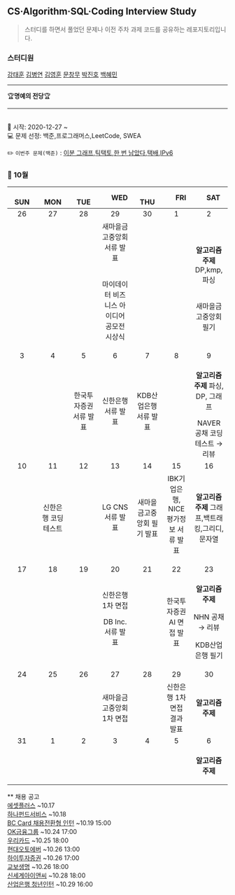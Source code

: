 ## CS·Algorithm·SQL·Coding Interview Study
<blockquote>스터디를 하면서 풀었던 문제나 이전 주차 과제 코드를 공유하는 레포지토리입니다.</blockquote>

### 스터디원

[강태훈](https://github.com/shutttlecock0) [김병연](https://github.com/whyWhale) [김영훈](https://github.com/kim0hoon) [문창무](https://github.com/ChangmooMoon) [박진호](https://github.com/zinozino1) [백혜민](https://github.com/HyeminBaek)

<hr>
🏆<b>명예의 전당</b>🏆

<hr>

<br> 📌 시작: 2020-12-27 ~
<br> 💻 문제 선정: 백준,프로그래머스,LeetCode, SWEA

✏️ `이번주 문제(백준)` : [이분 그래프](https://www.acmicpc.net/problem/1707),[틱택토](https://www.acmicpc.net/problem/7682),[한 번 남았다](https://www.acmicpc.net/problem/13317),[택배](https://www.acmicpc.net/problem/8980),[IPv6](https://www.acmicpc.net/problem/16197)

<h3> 📅 10월 </h3>


|　  SUN　  |　  MON　  |　  TUE　  |　  WED　  |　  THU　  |　  FRI　  |　  SAT　  |
|:---:|:---:|:---:|:---:|:---:|:---:|:---:|
|   26   |   27   |   28   |   29   |   30   |   1   |   2   |
||||새마을금고중앙회 서류 발표<p><br>마이데이터 비즈니스 아이디어 공모전 시상식</p>|||<p><b>알고리즘 주제</b> DP,kmp,파싱</p><br>새마을금고중앙회 필기|
|   3   |   4   |   5   |   6   |   7   |   8   |   9   |
|||한국투자증권 서류 발표|신한은행 서류 발표|KDB산업은행 서류 발표||<p><b>알고리즘 주제</b> 파싱, DP, 그래프</p>NAVER 공채 코딩테스트 → 리뷰|
|   10   |   11   |   12   |   13   |   14   |   15   |   16   |
||신한은행 코딩테스트||LG CNS 서류 발표|새마을금고중앙회 필기 발표|IBK기업은행, NICE평가정보 서류 발표</p>|<p><b>알고리즘 주제</b> 그래프,백트래킹,그리디,문자열</p>|
|   17   |   18   |   19   |   20   |   21   |   22   |   23   |
|    |||신한은행 1차 면접<p>DB Inc. 서류 발표</p>||한국투자증권 AI 면접 발표|<p><b>알고리즘 주제</b> </p>NHN 공채 → 리뷰<p>KDB산업은행 필기</p>|
|   24   |   25   |   26   |   27   |   28   |   29   |   30   |
||||새마을금고중앙회 1차 면접||신한은행 1차 면접 결과 발표|<p><b>알고리즘 주제</b></p>|
|   31   |   1   |   2   |   3   |   4   |   5   |   6   |
|||||||<p><b>알고리즘 주제</b></p>|



** 채용 공고
<br>[에셋플러스](https://www.assetplus.co.kr/introduce/recruitView.do?seq=240) ~10.17
<br>[하나펀드서비스](https://m.incruit.com/jobdb_info/jobpost.asp?job=2110120005645) ~10.18
<br>[BC Card 채용전환형 인턴](https://www.bccard.com/card/html/company/kr/recruit/recruit/announce/1208102_36777.jsp) ~10.19 15:00
<br>[OK금융그룹](https://ok.recruiter.co.kr/app/jobnotice/view?systemKindCode=MRS2&jobnoticeSn=73589) ~10.24 17:00
<br>[우리카드](https://www.woorifg.com/kor/recruit/recruit-announcement/view.do?seq=40&f=&q=) ~10.25 18:00
<br>[현대오토에버](https://hyundai-autoever.recruiter.co.kr/app/jobnotice/view?systemKindCode=MRS2&jobnoticeSn=74199) ~10.26 13:00
<br>[하이투자증권](https://hi-ib.recruitin.co.kr/jobs/41322868/view) ~10.26 17:00
<br>[교보생명](https://career.kyobo.co.kr/home) ~10.26 18:00
<br>[신세계아이앤씨](http://job.shinsegae.com/recruit_info/notice/notice01_view.jsp?isSearch=&tabKey0=&currentPage=1&rowsPerPage=11&notino=5973&recrtpnm=%25EC%258B%25A0%25EC%259E%2585&searchWord0=&searchKey0=&searchKey1=&searchWord1=) ~10.28 18:00
<br>[산업은행 청년인턴](https://recruit.kdb.co.kr/re/simpleJsp.do?actionId=REREBBD&actionTg=RERE&menuId=RERERE0020) ~10.29 16:00
